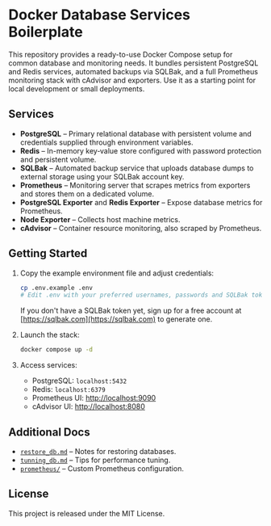 # Docker Database Services Boilerplate

This repository provides a ready-to-use Docker Compose setup for common database and monitoring needs. It bundles persistent PostgreSQL and Redis services, automated backups via SQLBak, and a full Prometheus monitoring stack with cAdvisor and exporters. Use it as a starting point for local development or small deployments.

## Services
- **PostgreSQL** – Primary relational database with persistent volume and credentials supplied through environment variables.
- **Redis** – In-memory key‑value store configured with password protection and persistent volume.
- **SQLBak** – Automated backup service that uploads database dumps to external storage using your SQLBak account key.
- **Prometheus** – Monitoring server that scrapes metrics from exporters and stores them on a dedicated volume.
- **PostgreSQL Exporter** and **Redis Exporter** – Expose database metrics for Prometheus.
- **Node Exporter** – Collects host machine metrics.
- **cAdvisor** – Container resource monitoring, also scraped by Prometheus.

## Getting Started
1. Copy the example environment file and adjust credentials:
   ```bash
   cp .env.example .env
   # Edit .env with your preferred usernames, passwords and SQLBak token
   ```
   If you don't have a SQLBak token yet, sign up for a free account at [https://sqlbak.com](https://sqlbak.com)
   to generate one.

2. Launch the stack:
   ```bash
   docker compose up -d
   ```
3. Access services:
   - PostgreSQL: `localhost:5432`
   - Redis: `localhost:6379`
   - Prometheus UI: [http://localhost:9090](http://localhost:9090)
   - cAdvisor UI: [http://localhost:8080](http://localhost:8080)

## Additional Docs
- [`restore_db.md`](restore_db.md) – Notes for restoring databases.
- [`tunning_db.md`](tunning_db.md) – Tips for performance tuning.
- [`prometheus/`](prometheus/) – Custom Prometheus configuration.

## License
This project is released under the MIT License.
